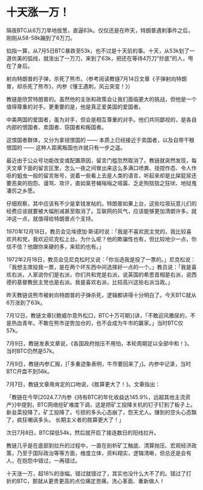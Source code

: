 # 十天涨一万！

隔夜BTC从6万刀旱地拔葱，直逼63k。仅仅还是在昨天，特朗普遇刺事件之后，刚刚从58-58k蹦到了6万刀。

掐指一算，从7月5日BTC暴跌至53k，也不过是十天前的事。十天，从53k划了一道优美的弧线，就涨出了一万刀，来到了63k，把还在等待4万刀“抄底”的人，甩在了身后。

射向特朗普的子弹，杀死了熊市。（参考阅读教链7月14日文章《子弹射向特朗普，却杀死了熊市》，内参《懂王遇刺，风云突变！》）

教链是欣赏特朗普的。虽然他的主张和政策会让我们面临更大的挑战，但他是一个值得尊重的对手。更重要的是，他是真正爱美国的爱国者。

中美两国的爱国者，虽为对手，但会是相互尊重的对手。他们共同鄙视的，是各自内部的恨国者、卖国者、窃国者和叛国者。

这恨国者群体，又分为拿钱恨国的 —— 本质上已经接近于卖国者，以及自带干粮恨国的 —— 这种人距离叛国也许就只有一步之遥。

最近由于公众号功能改变或配置原因，留言门槛忽然取消了。教链就突然发现，每天文章下面的留言区里，怎么一夜之间冒出来这么多满口喷粪、扭捏作态、令人作呕的蛆虫一般的留言账号，说着一些看上去是人类的语言，听起来却是比屎屁尿还要恶臭的抱怨、谩骂、攻讦，直如臭苍蝇嗡嗡之喧嚣、乏走狗狺狺之狂吠、地狱鬼凄厉之乡愿。

仔细观察，其中应该有不少是拿钱发帖的。特朗普如果上台，这些垃圾玩意儿们的经费应该就要被大幅削减甚至取消了。互联网的风气，应该能够更加清朗许多。就冲这一点，就值得给特朗普点个支持。

1970年12月18日，教员会见埃德加·斯诺时说：「我是不喜欢民主党的，我比较喜欢共和党，我欢迎尼克松上台。为什么呢？他的欺骗性也有，但比较地少一点，你信不信？他跟你来硬的多，来软的也有。」

1972年2月18日，教员会见尼克松时又说：「你当选我是投了一票的。」尼克松说：「我想主席投我一票，是在两个坏东西中间选择好一点的一个。」教员说：「我是喜欢右派，人家说你们是右派，你们共和党是右派，说英国的希思首相是右派，说西德的基督教民主党也是右派。我是喜欢右派，比较高兴这些右派当政。」

昨天教链说熊市被射向特朗普的子弹杀死，逻辑都讲得十分明白了。今天BTC就从6万涨到了63k。

7月12日，教链文章[《鲍威尔意外松口，BTC十万可期》]讲，「不敢迎风撒尿的，不是热血青年。不敢在熊市逆势加仓的，也不会成为牛市的赢家。」当时BTC仅57k。

7月9日，教链发表文章说，《各国政府抛压不用怕，本轮周期足以全部中和！》。当时BTC仍然是57k。

7月9日，教链内参汇报，[「多重迹象表明，牛市要回来了」]。内参中记录，当时BTC开盘不到56k。

7月7日，教链文章用肯定的口吻说，《胜算更大了！》。文章指出：

「教链在今早[2024.7.7内参《持有BTC的年化收益达145.9%，远超其他主流资产》]中提到，BTC网络挖矿难度下调，这是把矿工投降关机的钉子钉到了板子上。
新韭菜投降了。矿工投降了。亏损的多头心态崩了，怨天尤人。赚到的空头心态飘了，疯狂嘲讽多头。
长期主义者的胜算更大了！」

次日7月8日，BTC探低54k，然后就开启了接连数日的阳线拉升。

教链几乎是在底部到拉升的过程中，一直在剖析矿工触底、清算抛压、宏观经济政策，乃至于国际政治等等方面，维度立体，资料翔实，逻辑清晰，但总还是会有人，在抱怨中错过，一再错过。

十天涨一万，超18%的涨幅。错过就错过了，其实也没什么大不了的。错过了打折的BTC，那就从更贵更高的点位痛定思痛，洗心革面、重新做人！
